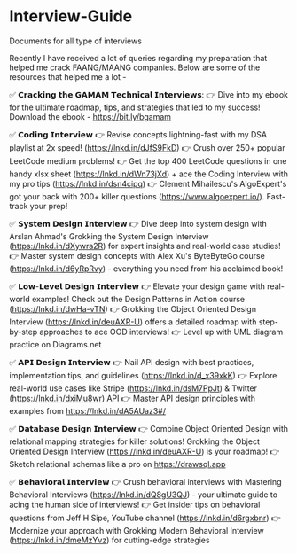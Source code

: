 # Interview-Guide
Documents for all type of interviews

Recently I have received a lot of queries regarding my preparation that helped me crack FAANG/MAANG companies. Below are some of the resources that helped me a lot -

✅ 𝗖𝗿𝗮𝗰𝗸𝗶𝗻𝗴 𝘁𝗵𝗲 𝗚𝗔𝗠𝗔𝗠 𝗧𝗲𝗰𝗵𝗻𝗶𝗰𝗮𝗹 𝗜𝗻𝘁𝗲𝗿𝘃𝗶𝗲𝘄𝘀:
👉 Dive into my ebook for the ultimate roadmap, tips, and strategies that led to my success! Download the ebook - https://bit.ly/bgamam

✅ 𝗖𝗼𝗱𝗶𝗻𝗴 𝗜𝗻𝘁𝗲𝗿𝘃𝗶𝗲𝘄
👉 Revise concepts lightning-fast with my DSA playlist at 2x speed! (https://lnkd.in/dJfS9FkD)
👉 Crush over 250+ popular LeetCode medium problems!
👉 Get the top 400 LeetCode questions in one handy xlsx sheet (https://lnkd.in/dWn73jXd) + ace the Coding Interview with my pro tips (https://lnkd.in/dsn4cipq)
👉 Clement Mihailescu's AlgoExpert's got your back with 200+ killer questions (https://www.algoexpert.io/). Fast-track your prep!

✅ 𝗦𝘆𝘀𝘁𝗲𝗺 𝗗𝗲𝘀𝗶𝗴𝗻 𝗜𝗻𝘁𝗲𝗿𝘃𝗶𝗲𝘄
👉 Dive deep into system design with Arslan Ahmad's Grokking the System Design Interview (https://lnkd.in/dXywra2R) for expert insights and real-world case studies!
👉 Master system design concepts with Alex Xu's ByteByteGo course (https://lnkd.in/d6yRpRvy) - everything you need from his acclaimed book!

✅ 𝗟𝗼𝘄-𝗟𝗲𝘃𝗲𝗹 𝗗𝗲𝘀𝗶𝗴𝗻 𝗜𝗻𝘁𝗲𝗿𝘃𝗶𝗲𝘄
👉 Elevate your design game with real-world examples! Check out the Design Patterns in Action course (https://lnkd.in/dwHa-vTN)
👉 Grokking the Object Oriented Design Interview (https://lnkd.in/deuAXR-U) offers a detailed roadmap with step-by-step approaches to ace OOD interviews!
👉 Level up with UML diagram practice on Diagrams.net

✅ 𝗔𝗣𝗜 𝗗𝗲𝘀𝗶𝗴𝗻 𝗜𝗻𝘁𝗲𝗿𝘃𝗶𝗲𝘄
👉 Nail API design with best practices, implementation tips, and guidelines (https://lnkd.in/d_x39xkK)
👉 Explore real-world use cases like Stripe (https://lnkd.in/dsM7PpJt) & Twitter (https://lnkd.in/dxiMu8wr) API
👉 Master API design principles with examples from https://lnkd.in/dA5AUaz3#/

✅ 𝗗𝗮𝘁𝗮𝗯𝗮𝘀𝗲 𝗗𝗲𝘀𝗶𝗴𝗻 𝗜𝗻𝘁𝗲𝗿𝘃𝗶𝗲𝘄
👉 Combine Object Oriented Design with relational mapping strategies for killer solutions! Grokking the Object Oriented Design Interview (https://lnkd.in/deuAXR-U) is your roadmap!
👉 Sketch relational schemas like a pro on https://drawsql.app

✅ 𝗕𝗲𝗵𝗮𝘃𝗶𝗼𝗿𝗮𝗹 𝗜𝗻𝘁𝗲𝗿𝘃𝗶𝗲𝘄
👉 Crush behavioral interviews with Mastering Behavioral Interviews (https://lnkd.in/dQ8gU3QJ) - your ultimate guide to acing the human side of interviews!
👉 Get insider tips on behavioral questions from Jeff H Sipe, YouTube channel (https://lnkd.in/d6rgxbnr)
👉 Modernize your approach with Grokking Modern Behavioral Interview (https://lnkd.in/dmeMzYvz) for cutting-edge strategies
